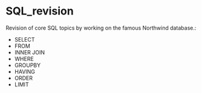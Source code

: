 # SQL_revision
Revision of core SQL topics by working on the famous Northwind database.:
- SELECT
- FROM
- INNER JOIN
- WHERE
- GROUPBY
- HAVING
- ORDER
- LIMIT
